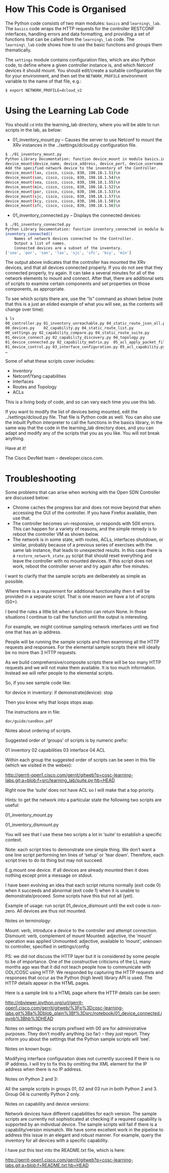 # How This Code is Organised

The Python code consists of two main modules: `basics` and `learning\_lab`. The `basics` code wraps the HTTP requests for the controller RESTCONF interfaces, handling errors and data formatting, and providing a set of functions that can be called from the `learning\_lab` code. The `learning\_lab` code shows how to use the basic functions and groups them thematically.

The `settings` module contains configuration files, which are also Python code, to define where a given controller instance is, and which Netconf devices it should mount. You should edit/create a suitable configuration file for your environment, and then set the `NETWORK_PROFILE` environment variable to the name of that file, e.g.:

```bash
$ export NETWORK_PROFILE=dcloud_v2
``` 

# Using the Learning Lab Code

You should `cd` into the learning\_lab directory, where you will be able to run scripts in the lab, as below:

* 01_inventory_mount.py – Causes the server to use Netconf to mount the XRv instances in the ../settings/dcloud.py configuration file.

```bash
$ ./01_inventory_mount.py 
Python Library Documentation: function device_mount in module basics.inventory
device_mount(device_name, device_address, device_port, device_username, device_password)
Add the specified network device to the inventory of the Controller.
device_mount(lax, cisco, cisco, 830, 198.18.1.51)\n
device_mount(san, cisco, cisco, 830, 198.18.1.54)\n
device_mount(sea, cisco, cisco, 830, 198.18.1.55)\n
device_mount(min, cisco, cisco, 830, 198.18.1.52)\n
device_mount(por, cisco, cisco, 830, 198.18.1.53)\n
device_mount(sjc, cisco, cisco, 830, 198.18.1.57)\n
device_mount(kcy, cisco, cisco, 830, 198.18.1.50)\n
device_mount(sfc, cisco, cisco, 830, 198.18.1.56)\n
```

*	01_inventory_connected.py – Displays the connected devices:

```bash
$ ./01_inventory_connected.py 
Python Library Documentation: function inventory_connected in module basics.inventory
inventory_connected()
    Names of network devices connected to the Controller.
    Output a list of names.
    Connected devices are a subset of the inventory.
['sea', 'por', 'san', 'lax', 'sjc', 'sfc', 'kcy', 'min']
```

The output above indicates that the controller has mounted the XRv devices, and that all devices connected properly. If you do not see that they connected properly, try again. It can take a several minutes for all of the network elements to mount and connect.
After that, there are additional sets of scripts to examine certain components and set properties on those components, as appropriate. 

To see which scripts there are, use the “ls” command as shown below (note that this is a just an elided example of what you will see, as the contents will change over time): 

```bash
$ ls
00_controller.py 01_inventory_unreachable.py 04_static_route_json_all.py
00_devices.py	 02_capability.py 04_static_route_list.py
00_settings.py 02_capability_compare.py	04_static_route_suite.py
01_device_connect.py 02_capability_discovery.py 04_topology.py
01_device_connected.py 02_capability_matrix.py	05_acl_apply_packet_filter.py
01_device_control.py 03_interface_configuration.py 05_acl_capability.py
…
```

Some of what these scripts cover includes:  

* Inventory
* Netconf/Yang capabilities
* Interfaces
* Routes and Topology
* ACLs

This is a living body of code, and so can vary each time you use this lab.

If you want to modify the list of devices being mounted, edit the ../settings/dcloud.py file. That file is Python code as well.
You can also use the inbuilt Python interpreter to call the functions in the basics library, in the same way that the code in the learning_lab directory does, and you can adapt and modify any of the scripts that you as you like. You will not break anything.

Have at it! 

The Cisco DevNet team – developer.cisco.com.

# Troubleshooting

Some problems that can arise when working with the Open SDN Controller are discussed below:

* Chrome caches the progress bar and does not move beyond that when accessing the GUI of the controller. If you have Firefox available, then use that.
* The controller becomes un-responsive, or responds with 50X errors. This can happen for a variety of reasons, and the simple remedy is to reboot the controller VM as shown below.
*	The network is in some state, with routes, ACLs, interfaces shutdown, or similar, probably because of a previous series of exercises with the same lab instance, that leads to unexpected results. In this case there is a `restore_network_state.py` script that should reset everything and leave the controller with no mounted devices. If this script does not work, reboot the controller server and try again after five minutes.
	


I want to clarify that the sample scripts are deliberately as simple as possible.

Where there is a requirement for additional functionality then it will be provided in a separate script. That is one reason we have a lot of scripts (50+).

I bend the rules a little bit when a function can return None. In those situations I continue to call the function until the output is interesting.

For example, we might continue sampling network interfaces until we find one that has an ip address.

People will be running the sample scripts and then examining all the HTTP requests and responses. For the elemental sample scripts there will ideally be no more than 3 HTTP requests.

As we build comprehensive/composite scripts there will be too many HTTP requests and we will not make them available. It is too much information. Instead we will refer people to the elemental scripts.

So, if you see sample code like:

for device in inventory:
	if demonstrate(device):
		stop

Then you know why that loops stops asap.


The instructions are in file:

	doc/guide/sandbox.pdf

Notes about ordering of scripts.

Suggested order of ‘groups’ of scripts is by numeric prefix:

01 inventory
02 capabilities
03 interface
04 ACL

Within each group the suggested order of scripts can be seen in this file (which we visited in the webex):

http://gerrit-open1.cisco.com/gerrit/gitweb?p=cosc-learning-labs.git;a=blob;f=src/learning_lab/suite.py;hb=HEAD

Right now the ‘suite’ does not have ACL so I will make that a top priority.

Hints: to get the network into a particular state the following two scripts are useful:

01_inventory_mount.py

01_inventory_dismount.py

You will see that I use these two scripts a lot in ‘suite’ to establish a specific context.

Note: each script tries to demonstrate one simple thing. We don’t want a one line script performing ten lines of ‘setup’ or ’tear down'. Therefore, each script tries to do its thing but may not succeed.

E.g.mount one device. If all devices are already mounted then it does nothing except print a message on stdout.

I have been evolving an idea that each script returns normally (exit code 0) when it succeeds and abnormal (exit code 1) when it is unable to demonstrate/proceed. Some scripts have this but not all (yet).

Example of usage: run script 01_device_dismount until the exit code is non-zero. All devices are thus not mounted.

Notes on terminology: 

Mount: verb, introduce a device to the controller and attempt connection.
Dismount: verb, complement of mount
Mounted: adjective, the ‘mount’ operation was applied
Unmounted: adjective, available to ‘mount’, unknown to controller, specified in settings/config

PS: we did not discuss the HTTP layer but it is considered by some people to be of importance. One of the constructive criticisms of the LL many months ago was that it did not teach people how to communicate with ODL/COSC using HTTP. We responded by capturing the HTTP requests and responses that occur as the Python (high level) library API is used. The HTTP details appear in the HTML pages.

Here is a sample link to a HTML page where the HTTP details can be seen:

http://nbviewer.ipython.org/url/gerrit-open1.cisco.com/gerrit/gitweb/%3Fp%3Dcosc-learning-labs.git%3Ba%3Dblob_plain%3Bf%3Dsrc/notebook/01_device_connected.ipynb%3Bhb%3DHEAD

Notes on settings: the scripts prefixed with 00 are for administrative purposes. They don’t modify anything (so far) – they just report. They inform you about the settings that the Python sample scripts will ‘see’.

Notes on known bugs:

Modifying interface configuration does not currently succeed if there is no IP address. I will try to fix this by omitting the XML element for the IP address when there is no IP address.

Notes on Python 2 and 3:

All the sample scripts in groups 01, 02 and 03 run in both Python 2 and 3. Group 04 is currently Python 2 only.

Notes on capability and device versions:

Network devices have different capabilities for each version. The sample scripts are currently not sophisticated at checking if a required capability is supported by an individual device. The sample scripts will fail if there is a capability/version mismatch. We have some excellent work in the pipeline to address this issue in an elegant and robust manner. For example, query the inventory for all devices with a specific capability.

I have put this text into the README.txt file, which is here:

http://gerrit-open1.cisco.com/gerrit/gitweb?p=cosc-learning-labs.git;a=blob;f=README.txt;hb=HEAD

